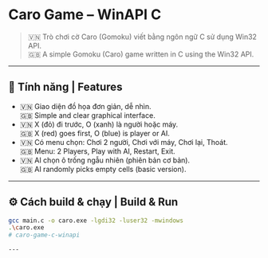 # Caro Game – WinAPI C  
> 🇻🇳 Trò chơi cờ Caro (Gomoku) viết bằng ngôn ngữ C sử dụng Win32 API.  
> 🇬🇧 A simple Gomoku (Caro) game written in C using the Win32 API.

---

## 🧩 Tính năng | Features
- 🇻🇳 Giao diện đồ họa đơn giản, dễ nhìn.  
  🇬🇧 Simple and clear graphical interface.  
- 🇻🇳 X (đỏ) đi trước, O (xanh) là người hoặc máy.  
  🇬🇧 X (red) goes first, O (blue) is player or AI.  
- 🇻🇳 Có menu chọn: Chơi 2 người, Chơi với máy, Chơi lại, Thoát.  
  🇬🇧 Menu: 2 Players, Play with AI, Restart, Exit.  
- 🇻🇳 AI chọn ô trống ngẫu nhiên (phiên bản cơ bản).  
  🇬🇧 AI randomly picks empty cells (basic version).  

---

## ⚙️ Cách build & chạy | Build & Run
```bash
gcc main.c -o caro.exe -lgdi32 -luser32 -mwindows
.\caro.exe
# caro-game-c-winapi

---
